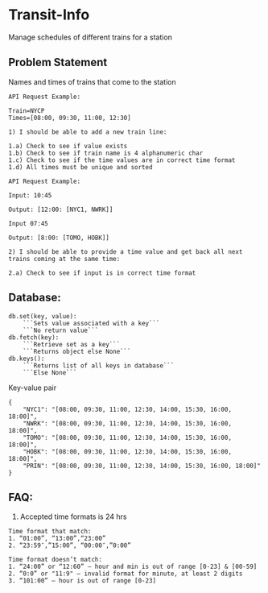 # Transit-Info

Manage schedules of different trains for a station

## Problem Statement

Names and times of trains that come to the station

```
API Request Example:

Train=NYCP
Times=[08:00, 09:30, 11:00, 12:30]

1) I should be able to add a new train line: 

1.a) Check to see if value exists 
1.b) Check to see if train name is 4 alphanumeric char
1.c) Check to see if the time values are in correct time format
1.d) All times must be unique and sorted

```

```
API Request Example:

Input: 10:45

Output: [12:00: [NYC1, NWRK]]

Input 07:45

Output: [8:00: [TOMO, HOBK]]

2) I should be able to provide a time value and get back all next trains coming at the same time: 

2.a) Check to see if input is in correct time format
```

## Database:

```
db.set(key, value):
    ```Sets value associated with a key```
    ```No return value```
db.fetch(key):
    ```Retrieve set as a key```
    ```Returns object else None```
db.keys():
    ```Returns list of all keys in database```
    ```Else None```
```

Key-value pair

```
{
    "NYC1": "[08:00, 09:30, 11:00, 12:30, 14:00, 15:30, 16:00, 18:00]",
    "NWRK": "[08:00, 09:30, 11:00, 12:30, 14:00, 15:30, 16:00, 18:00]",
    "TOMO": "[08:00, 09:30, 11:00, 12:30, 14:00, 15:30, 16:00, 18:00]",
    "HOBK": "[08:00, 09:30, 11:00, 12:30, 14:00, 15:30, 16:00, 18:00]",
    "PRIN": "[08:00, 09:30, 11:00, 12:30, 14:00, 15:30, 16:00, 18:00]"
}  
```

## FAQ:
1) Accepted time formats is 24 hrs 
```
Time format that match:
1. “01:00”, “13:00”,“23:00”
2. “23:59″,”15:00”, “00:00″,”0:00”

Time format doesn’t match:
1. “24:00” or “12:60” – hour and min is out of range [0-23] & [00-59]
2. “0:0” or "11:9" – invalid format for minute, at least 2 digits
3. “101:00” – hour is out of range [0-23]
```
